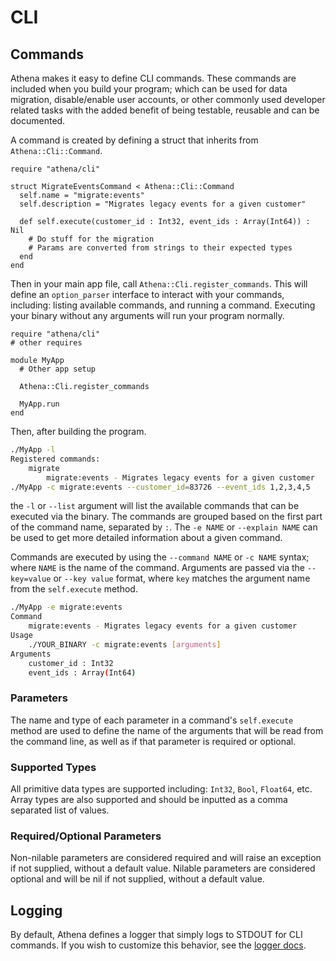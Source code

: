 # CLI

## Commands

Athena makes it easy to define CLI commands.  These commands are included when you build your program; which can be used for data migration, disable/enable user accounts, or other commonly used developer related tasks with the added benefit of being testable, reusable and can be documented.

A command is created by defining a struct that inherits from `Athena::Cli::Command`.

```Crystal
require "athena/cli"

struct MigrateEventsCommand < Athena::Cli::Command
  self.name = "migrate:events"
  self.description = "Migrates legacy events for a given customer"

  def self.execute(customer_id : Int32, event_ids : Array(Int64)) : Nil
    # Do stuff for the migration
    # Params are converted from strings to their expected types
  end
end
```

Then in your main app file, call `Athena::Cli.register_commands`.  This will define an `option_parser` interface to interact with your commands, including: listing available commands, and running a command.  Executing your binary without any arguments will run your program normally.

```Crystal
require "athena/cli"
# other requires

module MyApp
  # Other app setup

  Athena::Cli.register_commands

  MyApp.run
end
```

Then, after building the program.

```bash
./MyApp -l
Registered commands:
	migrate
		migrate:events - Migrates legacy events for a given customer
./MyApp -c migrate:events --customer_id=83726 --event_ids 1,2,3,4,5
```

the `-l` or `--list` argument will list the available commands that can be executed via the binary.  The commands are grouped based on the first part of the command name, separated by `:`.  The `-e NAME` or `--explain NAME` can be used to get more detailed information about a given command.

Commands are executed by using the `--command NAME` or `-c NAME` syntax; where `NAME` is the name of the command.  Arguments are passed via the `--key=value` or `--key value` format, where `key` matches the argument name from the `self.execute` method.

```bash
./MyApp -e migrate:events
Command
	migrate:events - Migrates legacy events for a given customer
Usage
	./YOUR_BINARY -c migrate:events [arguments]
Arguments
	customer_id : Int32
	event_ids : Array(Int64)
```

### Parameters

The name and type of each parameter in a command's `self.execute` method are used to define the name of the arguments that will be read from the command line, as well as if that parameter is required or optional.  

### Supported Types

All primitive data types are supported including:  `Int32`, `Bool`, `Float64`, etc.  Array types are also supported and should be inputted as a comma separated list of values.  

### Required/Optional Parameters

Non-nilable parameters are considered required and will raise an exception if not supplied, without a default value.  Nilable parameters are considered optional and will be nil if not supplied, without a default value.

## Logging

By default, Athena defines a logger that simply logs to STDOUT for CLI commands.  If you wish to customize this behavior, see the [logger docs](./readme.md#custom-logger).